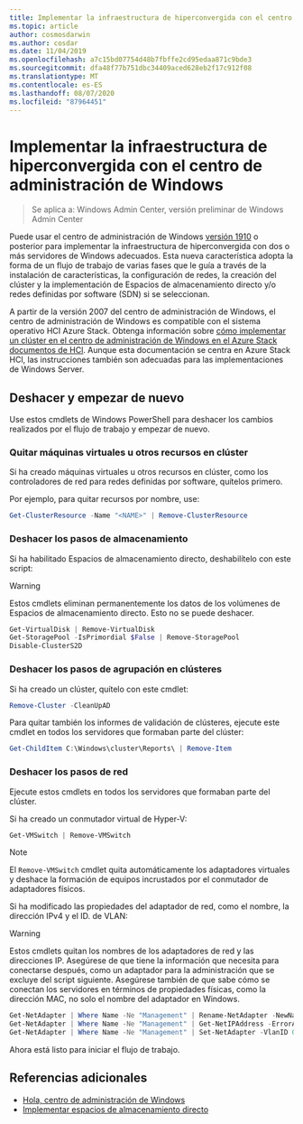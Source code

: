 ```yaml
---
title: Implementar la infraestructura de hiperconvergida con el centro de administración de Windows
ms.topic: article
author: cosmosdarwin
ms.author: cosdar
ms.date: 11/04/2019
ms.openlocfilehash: a7c15bd07754d48b7fbffe2cd95edaa871c9bde3
ms.sourcegitcommit: dfa48f77b751dbc34409aced628eb2f17c912f08
ms.translationtype: MT
ms.contentlocale: es-ES
ms.lasthandoff: 08/07/2020
ms.locfileid: "87964451"
---
```

# <a name="deploy-hyperconverged-infrastructure-with-windows-admin-center"></a>Implementar la infraestructura de hiperconvergida con el centro de administración de Windows

> Se aplica a: Windows Admin Center, versión preliminar de Windows Admin Center

Puede usar el centro de administración de Windows [versión 1910](https://docs.microsoft.com/windows-server/manage/windows-admin-center/understand/windows-admin-center) o posterior para implementar la infraestructura de hiperconvergida con dos o más servidores de Windows adecuados. Esta nueva característica adopta la forma de un flujo de trabajo de varias fases que le guía a través de la instalación de características, la configuración de redes, la creación del clúster y la implementación de Espacios de almacenamiento directo y/o redes definidas por software (SDN) si se seleccionan.

A partir de la versión 2007 del centro de administración de Windows, el centro de administración de Windows es compatible con el sistema operativo HCI Azure Stack. Obtenga información sobre [cómo implementar un clúster en el centro de administración de Windows en el Azure Stack documentos de HCl](https://docs.microsoft.com/azure-stack/hci/getting-started). Aunque esta documentación se centra en Azure Stack HCl, las instrucciones también son adecuadas para las implementaciones de Windows Server.

## <a name="undo-and-start-over"></a>Deshacer y empezar de nuevo

Use estos cmdlets de Windows PowerShell para deshacer los cambios realizados por el flujo de trabajo y empezar de nuevo.

### <a name="remove-virtual-machines-or-other-clustered-resources"></a>Quitar máquinas virtuales u otros recursos en clúster

Si ha creado máquinas virtuales u otros recursos en clúster, como los controladores de red para redes definidas por software, quítelos primero.

Por ejemplo, para quitar recursos por nombre, use:

```PowerShell
Get-ClusterResource -Name "<NAME>" | Remove-ClusterResource
```

### <a name="undo-the-storage-steps"></a>Deshacer los pasos de almacenamiento

Si ha habilitado Espacios de almacenamiento directo, deshabilítelo con este script:

> [!Warning]
> Estos cmdlets eliminan permanentemente los datos de los volúmenes de Espacios de almacenamiento directo. Esto no se puede deshacer.

```PowerShell
Get-VirtualDisk | Remove-VirtualDisk
Get-StoragePool -IsPrimordial $False | Remove-StoragePool
Disable-ClusterS2D
```

### <a name="undo-the-clustering-steps"></a>Deshacer los pasos de agrupación en clústeres

Si ha creado un clúster, quítelo con este cmdlet:

```PowerShell
Remove-Cluster -CleanUpAD
```

Para quitar también los informes de validación de clústeres, ejecute este cmdlet en todos los servidores que formaban parte del clúster:

```PowerShell
Get-ChildItem C:\Windows\cluster\Reports\ | Remove-Item
```

### <a name="undo-the-networking-steps"></a>Deshacer los pasos de red

Ejecute estos cmdlets en todos los servidores que formaban parte del clúster.

Si ha creado un conmutador virtual de Hyper-V:

```PowerShell
Get-VMSwitch | Remove-VMSwitch
```

> [!Note]
> El `Remove-VMSwitch` cmdlet quita automáticamente los adaptadores virtuales y deshace la formación de equipos incrustados por el conmutador de adaptadores físicos.

Si ha modificado las propiedades del adaptador de red, como el nombre, la dirección IPv4 y el ID. de VLAN:

> [!Warning]
> Estos cmdlets quitan los nombres de los adaptadores de red y las direcciones IP. Asegúrese de que tiene la información que necesita para conectarse después, como un adaptador para la administración que se excluye del script siguiente. Asegúrese también de que sabe cómo se conectan los servidores en términos de propiedades físicas, como la dirección MAC, no solo el nombre del adaptador en Windows.

```PowerShell
Get-NetAdapter | Where Name -Ne "Management" | Rename-NetAdapter -NewName $(Get-Random)
Get-NetAdapter | Where Name -Ne "Management" | Get-NetIPAddress -ErrorAction SilentlyContinue | Where AddressFamily -Eq IPv4 | Remove-NetIPAddress
Get-NetAdapter | Where Name -Ne "Management" | Set-NetAdapter -VlanID 0
```

Ahora está listo para iniciar el flujo de trabajo.

## <a name="additional-references"></a>Referencias adicionales

- [Hola, centro de administración de Windows](https://docs.microsoft.com/windows-server/manage/windows-admin-center/understand/windows-admin-center)
- [Implementar espacios de almacenamiento directo](https://docs.microsoft.com/windows-server/storage/storage-spaces/deploy-storage-spaces-direct)
